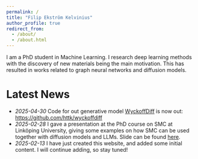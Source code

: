 ```yaml
---
permalink: /
title: "Filip Ekström Kelvinius"
author_profile: true
redirect_from: 
  - /about/
  - /about.html
---
```


I am a PhD student in Machine Learning. I research deep learning methods with the discovery of new materials being the main motivation. This has resulted in works related to graph neural networks and diffusion models.

# Latest News
* *2025-04-30* Code for out generative model [WyckoffDiff](https://arxiv.org/abs/2502.06485) is now out: <https://github.com/httk/wyckoffdiff>
* *2025-02-28* I gave a presentation at the PhD course on SMC at Linköping University, giving some examples on how SMC can be used together with diffusion models and LLMs. Slide can be found [here](https://www.ida.liu.se/divisions/stima/fokurser/smc2025/material/lectures/lecture17.pdf).
* *2025-02-13* I have just created this website, and added some initial content. I will continue adding, so stay tuned! 